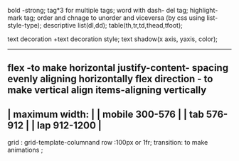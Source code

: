 bold -strong;
tag*3 for multiple tags;
word with dash- del tag;
highlight-mark tag;
order and chnage to unorder and viceversa (by css using list-style-type);
descriptive list(dl,dd);
table(th,tr,td,thead,tfoot);
 
text decoration +text decoration style;
text shadow(x axis, yaxis, color);

-----------------------------------------------------------------
flex -to make horizontal
justify-content- spacing evenly aligning horizontally
flex direction - to make vertical
align items-aligning vertically 
---------------------
|  maximum width:   |
|  mobile 300-576   |
|  tab 576-912      |
|  lap 912-1200     |
---------------------


grid :
grid-template-columnand row :100px or 1fr;
transition:
to make animations ;
